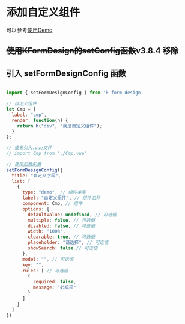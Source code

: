 # 添加自定义组件

可以参考[使用Demo](https://gitee.com/kcz66/k-form-design-demo)
## ~~使用KFormDesign的setConfig函数~~v3.8.4 移除

## 引入 setFormDesignConfig 函数
```javascript

import { setFormDesignConfig } from 'k-form-design'

// 自定义组件
let Cmp = {
  label: "cmp",
  render: function(h) {
    return h("div", "我是自定义组件");
  }
};

// 或者引入.vue文件
// import Cmp from './Cmp.vue'

// 使用函数配置
setFormDesignConfig({
  title: "自定义字段",
  list: [
    {
      type: "demo", // 组件类型
      label: "自定义组件", // 组件名称
      component: Cmp, // 组件
      options: {
        defaultValue: undefined, // 可选值
        multiple: false, // 可选值
        disabled: false, // 可选值
        width: "100%",
        clearable: true, // 可选值
        placeholder: "请选择", // 可选值
        showSearch: false // 可选值
      },
      model: "", // 可选值
      key: "",
      rules: [ // 可选值
        {
          required: false,
          message: "必填项"
        }
      ]
    }
  ]
})
```